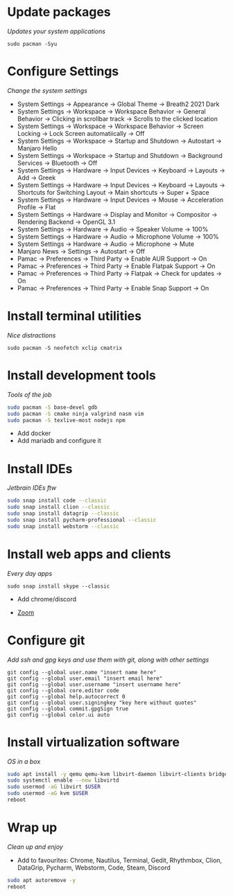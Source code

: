 # Update packages

_Updates your system applications_

```shell
sudo pacman -Syu
```

# Configure Settings

_Change the system settings_

- System Settings -> Appearance -> Global Theme -> Breath2 2021 Dark
- System Settings -> Workspace -> Workspace Behavior -> General Behavior -> Clicking in scrollbar track -> Scrolls to the clicked location
- System Settings -> Workspace -> Workspace Behavior -> Screen Locking -> Lock Screen automatiically -> Off
- System Settings -> Workspace -> Startup and Shutdown -> Autostart -> Manjaro Hello
- System Settings -> Workspace -> Startup and Shutdown -> Background Services -> Bluetooth -> Off
- System Settings -> Hardware -> Input Devices -> Keyboard -> Layouts -> Add -> Greek
- System Settings -> Hardware -> Input Devices -> Keyboard -> Layouts -> Shortcuts for Switching Layout -> Main shortcuts -> Super + Space
- System Settings -> Hardware -> Input Devices -> Mouse -> Acceleration Profile -> Flat
- System Settings -> Hardware -> Display and Monitor -> Compositor -> Rendering Backend -> OpenGL 3.1
- System Settings -> Hardware -> Audio -> Speaker Volume -> 100%
- System Settings -> Hardware -> Audio -> Microphone Volume -> 100%
- System Settings -> Hardware -> Audio -> Microphone -> Mute
- Manjaro News -> Settings -> Autostart -> Off
- Pamac -> Preferences -> Third Party -> Enable AUR Support -> On
- Pamac -> Preferences -> Third Party -> Enable Flatpak Support -> On
- Pamac -> Preferences -> Third Party -> Flatpak -> Check for updates -> On
- Pamac -> Preferences -> Third Party -> Enable Snap Support -> On

# Install terminal utilities

_Nice distractions_

```shell
sudo pacman -S neofetch xclip cmatrix
```

# Install development tools

_Tools of the job_

```bash
sudo pacman -S base-devel gdb
sudo pacman -S cmake ninja valgrind nasm vim
sudo pacman -S texlive-most nodejs npm
```

- Add docker
- Add mariadb and configure it

# Install IDEs

_Jetbrain IDEs ftw_

```bash
sudo snap install code --classic
sudo snap install clion --classic
sudo snap install datagrip --classic
sudo snap install pycharm-professional --classic
sudo snap install webstorm --classic
```

# Install web apps and clients

_Every day apps_

```shell
sudo snap install skype --classic
```
- Add chrome/discord

- [Zoom](https://zoom.us/download)

# Configure git

_Add ssh and gpg keys and use them with git, along with other settings_

```shell
git config --global user.name "insert name here"
git config --global user.email "insert email here"
git config --global user.username "insert username here"
git config --global core.editor code
git config --global help.autocorrect 0
git config --global user.signingkey "key here without quotes"
git config --global commit.gpgSign true
git config --global color.ui auto
```

# Install virtualization software

_OS in a box_

```bash
sudo apt install -y qemu qemu-kvm libvirt-daemon libvirt-clients bridge-utils virt-manager
sudo systemctl enable --now libvirtd
sudo usermod -aG libvirt $USER
sudo usermod -aG kvm $USER
reboot
```

# Wrap up

_Clean up and enjoy_

- Add to favourites: Chrome, Nautilus, Terminal, Gedit, Rhythmbox, Clion, DataGrip, Pycharm, Webstorm, Code, Steam, Discord

```bash
sudo apt autoremove -y
reboot
```

